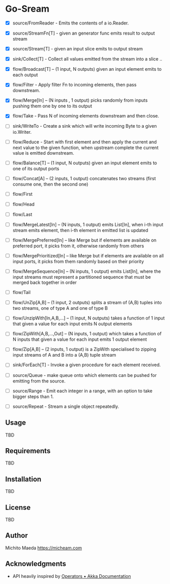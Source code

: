 # Go-Sream

- [x] source/FromReader  - Emits the contents of a io.Reader.
- [x] source/StreamFn[T] - given an generator func emits result to output stream
- [x] source/Stream[T] - given an input slice emits to output stream
- [x] sink/Collect[T] - Collect all values emitted from the stream into a slice ..
- [x] flow/Broadcast[T] – (1 input, N outputs) given an input element emits to each output
- [x] flow/Filter - Apply filter Fn to incoming elements, then pass downstream.
- [x] flow/Merge[In] – (N inputs , 1 output) picks randomly from inputs pushing them one by one to its output
- [x] flow/Take   - Pass N of incoming elements downstream and then close.

- [ ] sink/WriteTo     - Create a sink which will write incoming Byte to a given io.Writer.
- [ ] flow/Reduce - Start with first element and then apply the current and next value to the given function, when upstream complete the current value is emitted downstream.

- [ ] flow/Balance[T] – (1 input, N outputs) given an input element emits to one of its output ports
- [ ] flow/Concat[A] – (2 inputs, 1 output) concatenates two streams (first consume one, then the second one)
- [ ] flow/First
- [ ] flow/Head
- [ ] flow/Last
- [ ] flow/MergeLatest[In] – (N inputs, 1 output) emits List[In], when i-th input stream emits element, then i-th element in emitted list is updated
- [ ] flow/MergePreferred[In] – like Merge but if elements are available on preferred port, it picks from it, otherwise randomly from others
- [ ] flow/MergePrioritized[In] – like Merge but if elements are available on all input ports, it picks from them randomly based on their priority
- [ ] flow/MergeSequence[In] – (N inputs, 1 output) emits List[In], where the input streams must represent a partitioned sequence that must be merged back together in order
- [ ] flow/Tail
- [ ] flow/UnZip[A,B] – (1 input, 2 outputs) splits a stream of (A,B) tuples into two streams, one of type A and one of type B
- [ ] flow/UnzipWith[In,A,B,...] – (1 input, N outputs) takes a function of 1 input that given a value for each input emits N output elements
- [ ] flow/ZipWith[A,B,...,Out] – (N inputs, 1 output) which takes a function of N inputs that given a value for each input emits 1 output element
- [ ] flow/Zip[A,B] – (2 inputs, 1 output) is a ZipWith specialised to zipping input streams of A and B into a (A,B) tuple stream
- [ ] sink/ForEach[T] - Invoke a given procedure for each element received.
- [ ] source/Queue - make queue onto which elements can be pushed for emitting from the source.
- [ ] source/Range - Emit each integer in a range, with an option to take bigger steps than 1.
- [ ] source/Repeat - Stream a single object repeatedly.


## Usage

TBD

## Requirements

TBD

## Installation

TBD

## License

TBD

## Author

Michito Maeda <https://micheam.com>

## Acknowledgments

- API heavily inspired by [Operators • Akka Documentation](https://doc.akka.io/docs/akka/current/stream/operators/index.html)

